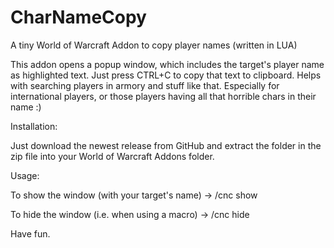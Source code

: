 # CharNameCopy
A tiny World of Warcraft Addon to copy player names (written in LUA)

This addon opens a popup window, which includes the target's player name as highlighted text. Just press CTRL+C to copy that text to clipboard. Helps with searching players in armory and stuff like that. Especially for international players, or those players having all that horrible chars in their name :)

Installation:

Just download the newest release from GitHub and extract the folder in the zip file into your World of Warcraft Addons folder.

Usage:

To show the window (with your target's name) -> /cnc show

To hide the window (i.e. when using a macro) -> /cnc hide

Have fun.
